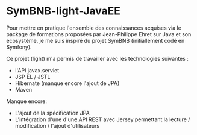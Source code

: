 # SymBNB-light-JavaEE

Pour mettre en pratique l'ensemble des connaissances acquises via le package de formations proposées par Jean-Philippe Ehret sur Java et son ecosystéme, je me suis inspiré du projet SymBNB (initiallement codé en Symfony).

Ce projet (light) m'a permis de travailler avec les technologies suivantes :
- l'API javax.servlet
- JSP EL / JSTL
- Hibernate (manque encore l'ajout de JPA)
- Maven

Manque encore:
- L'ajout de la spécification JPA
- L'intégration d'une d'une API REST avec Jersey permettant la lecture / modification / l'ajout d'utilisateurs

